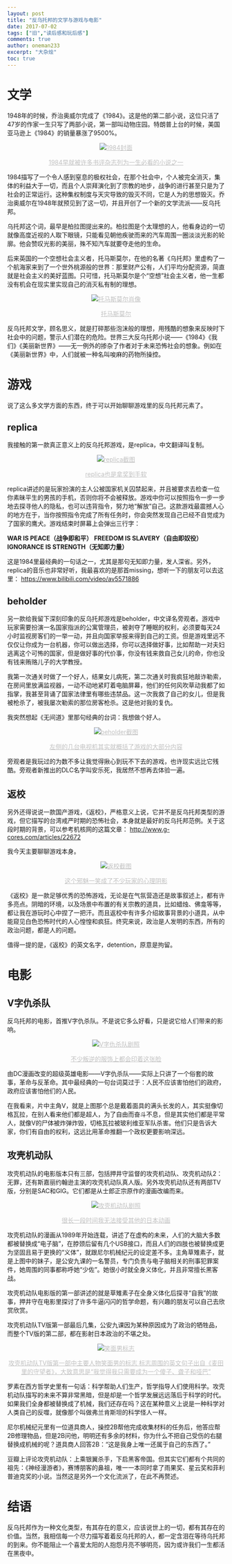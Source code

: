 ```yaml
---
layout: post
title: "反乌托邦的文学与游戏与电影"
date: 2017-07-02
tags: ["旧","读后感和玩后感"]
comments: true
author: oneman233
excerpt: "大杂烩"
toc: true
---
```


# 文学

1948年的时候，乔治奥威尔完成了《1984》。这是他的第二部小说，这位只活了47岁的作家一生只写了两部小说，第一部叫动物庄园。特朗普上台的时候，美国亚马逊上《1984》的销量暴涨了9500%。

<center style="font-size:14px;color:#C0C0C0;text-decoration:underline">


![1984封面](../images/2017-07-02-FanWuTuoBangDeWenXueYuYouXiYuDianYing-1.jpeg "1984封面")

1984早就被许多书评杂志列为一生必看的小说之一</center>

1984描写了一个令人感到窒息的极权社会，在那个社会中，个人被完全消灭，集体的利益大于一切，而且个人崇拜演化到了宗教的地步，战争的进行甚至只是为了社会的正常运行。这种集权制度与天灾导致的毁灭不同，它是人为的思想毁灭。乔治奥威尔在1948年就预见到了这一切，并且开创了一个新的文学流派——反乌托邦。

乌托邦这个词，最早是柏拉图提出来的。柏拉图是个太理想的人，他看身边的一切就像高度近视的人取下眼镜，只能看见朝他疾驶而来的汽车周围一圈淡淡光影的轮廓。他会赞叹光影的美丽，殊不知汽车就要夺走他的生命。

后来英国的一个空想社会主义者，托马斯莫尔，在他的名著《乌托邦》里虚构了一个航海家来到了一个世外桃源般的世界：那里财产公有，人们平均分配资源，简直就是社会主义的美好蓝图。只可惜，托马斯莫尔是个“空想”社会主义者，他一生都没有机会在现实里实现自己的消灭私有制的理想。

<center style="font-size:14px;color:#C0C0C0;text-decoration:underline">


![托马斯莫尔肖像](../images/2017-07-02-FanWuTuoBangDeWenXueYuYouXiYuDianYing-2.jpeg "托马斯莫尔肖像")

托马斯莫尔</center>

反乌托邦文学，顾名思义，就是打碎那些泡沫般的理想，用残酷的想象来反映时下社会中的问题，警示人们潜在的危险。世界三大反乌托邦小说——《1984》《我们》《美丽新世界》——无一例外的掺杂了作者对于未来恐怖社会的想象。例如在《美丽新世界》中，人们就被一种名叫唆麻的药物所操控。

# 游戏

说了这么多文学方面的东西，终于可以开始聊聊游戏里的反乌托邦元素了。

## replica

我接触的第一款真正意义上的反乌托邦游戏，是replica，中文翻译叫复制。

<center style="font-size:14px;color:#C0C0C0;text-decoration:underline">


![replica截图](../images/2017-07-02-FanWuTuoBangDeWenXueYuYouXiYuDianYing-3.jpeg "replica截图")

replica也是拿奖到手软</center>

replica讲述的是玩家扮演的主人公被国家机关囚禁起来，并且被要求去检查一位你素昧平生的男孩的手机，否则你将不会被释放。游戏中你可以按照指令一步一步地去探寻他人的隐私，也可以违背指令，努力地“解放”自己。这款游戏最震撼人心的地方在于，当你按照指令完成了所有任务时，你会突然发现自己已经不自觉成为了国家的鹰犬。游戏结束时屏幕上会弹出三行字：

**WAR IS PEACE（战争即和平）**
**FREEDOM IS SLAVERY（自由即奴役）**
**IGNORANCE IS STRENGTH（无知即力量）**

这是1984里最经典的一句话之一，尤其是那句无知即力量，发人深省。另外，replica的音乐也非常好听，我最喜欢的是那首missing，想听一下的朋友可以去这里：
https://www.bilibili.com/video/av5571886

## beholder

另一款给我留下深刻印象的反乌托邦游戏是beholder，中文译名旁观者。游戏中玩家需要扮演一名国家指派的公寓管理员，被剥夺了睡眠的权利，必须要每天24小时监视房客们的一举一动，并且向国家举报来得到自己的工资。但是游戏里远不仅仅让你成为一台机器，你可以做出选择，你可以选择做好事，比如帮助一对夫妇逃离这个可怖的国家，但是做好事的代价事，你没有钱来救自己女儿的命，你也没有钱来贿赂儿子的大学教授。

我第一次通关时做了一个好人，结果女儿病死，第二次通关时我疯狂地敲诈勒索，在房间里放满监视器，一动不动地紧盯着电脑屏幕，他们的任何风吹草动我都了如指掌，我甚至背诵了国家法律里有哪些违禁品。这一次我救了自己的女儿，但是我被枪杀了，被我屡次勒索的那位房客枪杀。这是他对我的复仇。

我突然想起《无间道》里那句经典的台词：我想做个好人。

<center style="font-size:14px;color:#C0C0C0;text-decoration:underline">


![beholder截图](../images/2017-07-02-FanWuTuoBangDeWenXueYuYouXiYuDianYing-4.jpeg "beholder截图")

左侧的几台电视机其实就概括了游戏的大部分内容</center>

旁观者是我玩过的为数不多让我觉得揪心到玩不下去的游戏，也许现实远比它残酷。旁观者新推出的DLC名字叫安乐死，我居然不想再去体验一遍。

## 返校

另外还得说说一款国产游戏，《返校》，严格意义上说，它并不是反乌托邦类型的游戏，但它描写的台湾戒严时期的恐怖社会，本身就是最好的反乌托邦范例。关于这段时期的背景，可以参考机核网的这篇文章：
http://www.g-cores.com/articles/22672

我今天主要聊聊游戏本身。

<center style="font-size:14px;color:#C0C0C0;text-decoration:underline">


![返校截图](../images/2017-07-02-FanWuTuoBangDeWenXueYuYouXiYuDianYing-5.jpeg "返校截图")

这个邪魅一笑成了不少玩家的心理阴影</center>

《返校》是一款足够优秀的恐怖游戏，无论是在气氛营造还是故事叙述上，都有许多亮点。阴暗的环境，以及场景中布置的有关宗教的道具，比如蜡烛、佛龛等等，都让我在游玩时心中捏了一把汗。而且返校中有许多介绍故事背景的小道具，从中能窥见白色恐怖时代的人心惶惶和疯狂。终究来说，政治是人发明的东西，所有的政治问题，都是人的问题。

值得一提的是，《返校》的英文名字，detention，原意是拘留。

# 电影

## V字仇杀队

反乌托邦的电影，首推V字仇杀队。不是说它多么好看，只是说它给人们带来的影响。

<center style="font-size:14px;color:#C0C0C0;text-decoration:underline">


![V字仇杀队剧照](../images/2017-07-02-FanWuTuoBangDeWenXueYuYouXiYuDianYing-6.jpeg "V字仇杀队剧照")

不少叛逆的服饰上都会印着这张脸</center>

由DC漫画改变的超级英雄电影——V字仇杀队——实际上只讲了一个俗套的故事，革命与反革命。其中最经典的一句台词莫过于：人民不应该害怕他们的政府，政府应该害怕他们的人民。

在我看来，片中主角V，就是上图那个总是戴着面具的满头长发的人，其实挺像切格瓦拉，在别人看来他们都是超人，为了自由而奋斗不息，但是其实他们都是平常人，就像V的尸体被炸弹炸毁，切格瓦拉被玻利维亚军队杀害。他们只是告诉大家，你们有自由的权利，这远比用革命推翻一个政权更要影响深远。

## 攻壳机动队

攻壳机动队的电影版本只有三部，包括押井守监督的攻壳机动队、攻壳机动队2：无罪，还有斯嘉丽约翰逊主演的攻壳机动队真人版。另外攻壳机动队还有两部TV版，分别是SAC和GIG。它们都是从士郎正宗原作的漫画改编而来。

<center style="font-size:14px;color:#C0C0C0;text-decoration:underline">


![攻壳机动队剧照](../images/2017-07-02-FanWuTuoBangDeWenXueYuYouXiYuDianYing-7.jpeg "攻壳机动队剧照")

很长一段时间我无法接受其他的日本动画</center>

攻壳机动队的漫画从1989年开始连载，讲述了在虚构的未来，人们的大脑大多数都被替换成“电子脑”，在脖颈后留有几个USB接口，而且人们的四肢也被替换成更为坚固且易于更换的“义体”，就跟尼尔机械纪元的设定差不多。主角草雉素子，就是上图中的妹子，是公安九课的一名警员，专门负责与电子脑相关的刑事犯罪案件，她周围的同事都称呼她“少佐”。她很小时就全身义体化，并且非常擅长黑客战。

攻壳机动队电影版的第一部讲述的就是草雉素子在全身义体化后探寻“自我”的故事，押井守在电影里探讨了许多牛逼闪闪的哲学命题，有兴趣的朋友可以自己去欣赏欣赏。

攻壳机动队TV版第一部最后几集，公安九课因为某种原因成为了政治的牺牲品，而整个TV版的第二部，都在影射日本政治的不堪之处。

<center style="font-size:14px;color:#C0C0C0;text-decoration:underline">


![笑面男标志](../images/2017-07-02-FanWuTuoBangDeWenXueYuYouXiYuDianYing-8.jpeg "笑面男标志")

攻壳机动队TV版第一部中主要人物笑面男的标志
标志周围的英文句子出自《麦田里的守望者》，大致意思是“我觉得我只需要成为一个傻子、聋子和哑巴”</center>

罗素在西方哲学史里有一句话：科学帮助人们生产，哲学指导人们使用科学。攻壳机动队描写的未来不算非常黑暗，但是却是一个哲学发展远远落后于科学的时代。如果我们全身都被替换成了机械，我们还存在吗？这在某种意义上说是一种科学对人类自己的反噬，就像那个叫做弗兰肯斯坦的科学怪人一样。

尼尔机械纪元里有一位道具商人，操控2B帮他完成收集材料的任务后，他答应帮2B修理物品，但是2B问他，明明还有多余的材料，你为什么不把自己受伤的右腿替换成机械的呢？道具商人回答2B：“这是我身上唯一还属于自己的东西了。”

豆瓣上评论攻壳机动队：上乘银翼杀手，下启黑客帝国。但其实它们都有个共同的祖先：《神经漫游者》，赛博朋客的鼻祖，唯一一本同时拿了雨果奖、星云奖和菲利普迪克奖的小说。当然这是另外一个文化流派了，在此不再赘述。

# 结语

反乌托邦作为一种文化类型，有其存在的意义，应该说世上的一切，都有其存在的价值。当然，我相信每一个尽力描写着着反乌托邦的人，都一定含泪在等待乌托邦的到来。你不能阻止一个喜爱太阳的人抱怨月亮不够明亮，因为或许我们一生都活在黑夜中。